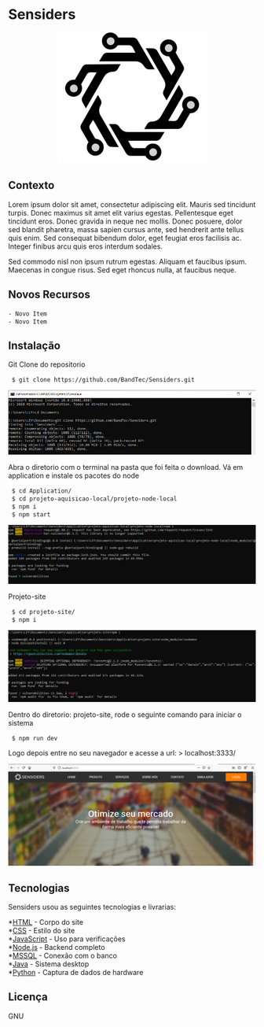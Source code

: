 

# Sensiders

<p align="center">
  <img width="303" height="267" src="/LogoPreta.png">
</p>

## Contexto
 Lorem ipsum dolor sit amet, consectetur adipiscing elit. Mauris sed tincidunt turpis. Donec maximus sit amet elit varius egestas. Pellentesque eget tincidunt eros. Donec gravida in neque nec mollis. Donec posuere, dolor sed blandit pharetra, massa sapien cursus ante, sed hendrerit ante tellus quis enim. Sed consequat bibendum dolor, eget feugiat eros facilisis ac. Integer finibus arcu quis eros interdum sodales.

Sed commodo nisl non ipsum rutrum egestas. Aliquam et faucibus ipsum. Maecenas in congue risus. Sed eget rhoncus nulla, at faucibus neque.

## Novos Recursos
    - Novo Item
    - Novo Item
    
## Instalação
   Git Clone do repositorio
   
  ```shell
   $ git clone https://github.com/BandTec/Sensiders.git
  ```
    
   ![](/projeto1.png)
    
   Abra o diretorio com o terminal na pasta que foi feita o download.
   Vá em application e instale os pacotes do node 
   
  ```shell
   $ cd Application/
   $ cd projeto-aquisicao-local/projeto-node-local 
   $ npm i
   $ npm start
  ```
   ![](/projeto2.png)
    
  Projeto-site
  
  ```shell
   $ cd projeto-site/
   $ npm i
  ```
   ![](/projeto3.png)
    
  Dentro do diretorio: projeto-site, rode o seguinte comando para iniciar o sistema
  
  ```shell
   $ npm run dev
  ```
  Logo depois entre no seu navegador e acesse a url:
    > localhost:3333/
    
   ![](/projeto4.png)
    
## Tecnologias

Sensiders usou as seguintes tecnologias e livrarias:

*[HTML] - Corpo do site </br>
*[CSS] - Estilo do site </br>
*[JavaScript] - Uso para verificações </br>
*[Node.js] - Backend completo </br>
*[MSSQL] - Conexão com o banco </br>
*[Java] - Sistema desktop </br>
*[Python] - Captura de dados de hardware </br>

## Licença

GNU

    
[HTML]: <https://developer.mozilla.org/pt-BR/docs/Web/HTML/HTML5>
[CSS]: <https://developer.mozilla.org/pt-BR/docs/Web/CSS>
[JavaScript]: <https://www.javascript.com/>
[Node.js]: <https://nodejs.org/en/>
[MSSQL]: <https://docs.microsoft.com/pt-br/sql/?view=sql-server-ver15>
[Java]: <https://www.java.com/pt_BR/>
[Python]: <https://www.python.org/>

    
